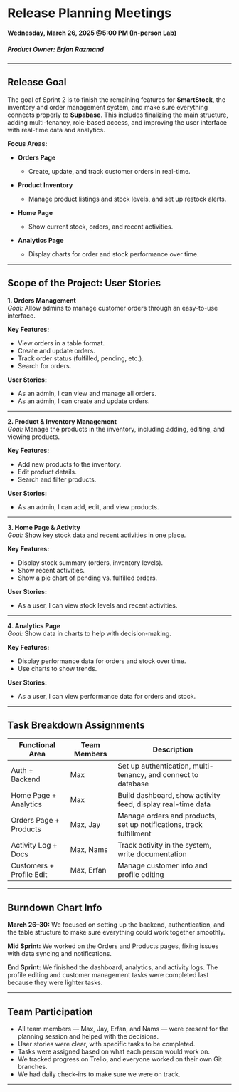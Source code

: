 # Release Planning Meetings  
**Wednesday, March 26, 2025 @5:00 PM (In-person Lab)**

##### Product Owner: Erfan Razmand

---

## Release Goal  
The goal of Sprint 2 is to finish the remaining features for **SmartStock**, the inventory and order management system, and make sure everything connects properly to **Supabase**. This includes finalizing the main structure, adding multi-tenancy, role-based access, and improving the user interface with real-time data and analytics.

**Focus Areas:**

- **Orders Page**  
  - Create, update, and track customer orders in real-time.

- **Product Inventory**  
  - Manage product listings and stock levels, and set up restock alerts.

- **Home Page**  
  - Show current stock, orders, and recent activities.

- **Analytics Page**  
  - Display charts for order and stock performance over time.

---

## Scope of the Project: User Stories

**1. Orders Management**  
*Goal:* Allow admins to manage customer orders through an easy-to-use interface.

  **Key Features:**  
  - View orders in a table format.  
  - Create and update orders.  
  - Track order status (fulfilled, pending, etc.).  
  - Search for orders.

  **User Stories:**  
  - As an admin, I can view and manage all orders.  
  - As an admin, I can create and update orders.

---

**2. Product & Inventory Management**  
*Goal:* Manage the products in the inventory, including adding, editing, and viewing products.

  **Key Features:**  
  - Add new products to the inventory.  
  - Edit product details.  
  - Search and filter products.

  **User Stories:**  
  - As an admin, I can add, edit, and view products.

---

**3. Home Page & Activity**  
*Goal:* Show key stock data and recent activities in one place.

  **Key Features:**  
  - Display stock summary (orders, inventory levels).  
  - Show recent activities.  
  - Show a pie chart of pending vs. fulfilled orders.  

  **User Stories:**  
  - As a user, I can view stock levels and recent activities.

---

**4. Analytics Page**  
*Goal:* Show data in charts to help with decision-making.

  **Key Features:**  
  - Display performance data for orders and stock over time.  
  - Use charts to show trends.

  **User Stories:**  
  - As a user, I can view performance data for orders and stock.

---

## Task Breakdown Assignments  

| Functional Area           | Team Members     | Description                                                    |
|--------------------------|------------------|----------------------------------------------------------------|
| Auth + Backend            | Max              | Set up authentication, multi-tenancy, and connect to database |
| Home Page + Analytics     | Max              | Build dashboard, show activity feed, display real-time data    |
| Orders Page + Products    | Max, Jay         | Manage orders and products, set up notifications, track fulfillment |
| Activity Log + Docs       | Max, Nams        | Track activity in the system, write documentation              |
| Customers + Profile Edit  | Max, Erfan       | Manage customer info and profile editing                       |

---

## Burndown Chart Info  

**March 26–30:** We focused on setting up the backend, authentication, and the table structure to make sure everything could work together smoothly.  

**Mid Sprint:** We worked on the Orders and Products pages, fixing issues with data syncing and notifications.  

**End Sprint:** We finished the dashboard, analytics, and activity logs. The profile editing and customer management tasks were completed last because they were lighter tasks.

---

## Team Participation  

- All team members — Max, Jay, Erfan, and Nams — were present for the planning session and helped with the decisions.  
- User stories were clear, with specific tasks to be completed.  
- Tasks were assigned based on what each person would work on.  
- We tracked progress on Trello, and everyone worked on their own Git branches.  
- We had daily check-ins to make sure we were on track.

---
